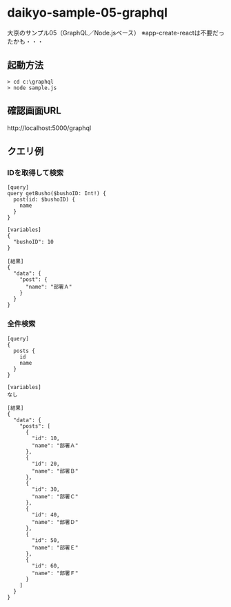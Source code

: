 # daikyo-sample-05-graphql
大京のサンプル05（GraphQL／Node.jsベース）
※app-create-reactは不要だったかも・・・

## 起動方法
```
> cd c:\graphql
> node sample.js
```

## 確認画面URL
http://localhost:5000/graphql

## クエリ例

### IDを取得して検索
```
[query]
query getBusho($bushoID: Int!) {
  post(id: $bushoID) {
    name
  }
}

[variables]
{
  "bushoID": 10
}

[結果]
{
  "data": {
    "post": {
      "name": "部署Ａ"
    }
  }
}
```

### 全件検索
```
[query]
{
  posts {
    id
    name
  }
}

[variables]
なし

[結果]
{
  "data": {
    "posts": [
      {
        "id": 10,
        "name": "部署Ａ"
      },
      {
        "id": 20,
        "name": "部署Ｂ"
      },
      {
        "id": 30,
        "name": "部署Ｃ"
      },
      {
        "id": 40,
        "name": "部署Ｄ"
      },
      {
        "id": 50,
        "name": "部署Ｅ"
      },
      {
        "id": 60,
        "name": "部署Ｆ"
      }
    ]
  }
}
```
